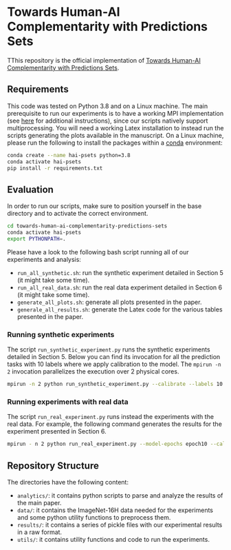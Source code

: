 # Towards Human-AI Complementarity with Predictions Sets

TThis repository is the official implementation of [Towards Human-AI Complementarity with Predictions Sets](#).

## Requirements

This code was tested on Python 3.8 and on a Linux machine. The main prerequisite to run our experiments is to have a working MPI implementation (see [here](https://docs.open-mpi.org/en/v5.0.x/installing-open-mpi/quickstart.html) for additional instructions), since our scripts natively support multiprocessing.
You will need a working Latex installation to instead run the scripts generating the plots available in the manuscript.
On a Linux machine, please run the following to install the packages within a [conda](https://conda.io/projects/conda/en/latest/index.html) environment:

```bash
conda create --name hai-psets python=3.8
conda activate hai-psets
pip install -r requirements.txt
```

## Evaluation

In order to run our scripts, make sure to position yourself in the base directory and to activate the correct environment.

```bash
cd towards-human-ai-complementarity-predictions-sets
conda activate hai-psets
export PYTHONPATH=.
```

Please have a look to the following bash script running all of our experiments and analysis:
- `run_all_synthetic.sh`: run the synthetic experiment detailed in Section 5 (it might take some time).
- `run_all_real_data.sh`: run the real data experiment detailed in Section 6 (it might take some time).
- `generate_all_plots.sh`: generate all plots presented in the paper.
- `generale_all_results.sh`: generate the Latex code for the various tables presented in the paper.

### Running synthetic experiments

The script `run_synthetic_experiment.py` runs the synthetic experiments detailed in Section 5. Below you can find its invocation for all the prediction tasks with 10 labels where we apply calibration to the model. The `mpirun -n 2` invocation parallelizes the execution over 2 physical cores.

```bash
mpirun -n 2 python run_synthetic_experiment.py --calibrate --labels 10
```

### Running experiments with real data

The script `run_real_experiment.py` runs instead the experiments with the real data. For example, the following command generates the results for the experiment presented in Section 6.
```bash
mpirun - n 2 python run_real_experiment.py --model-epochs epoch10 --calibrate top-k --ranks 5 --calibration-size 800
```

## Repository Structure

The directories have the following content:
- `analytics/`: it contains python scripts to parse and analyze the results of the main paper.
- `data/`: it contains the ImageNet-16H data needed for the experiments and some python utility functions to preprocess them.
- `results/`: it contains a series of pickle files with our experimental results in a raw format.
- `utils/`: it contains utility functions and code to run the experiments.